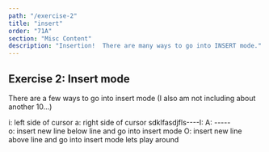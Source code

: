 ```yaml
---
path: "/exercise-2"
title: "insert"
order: "71A"
section: "Misc Content"
description: "Insertion!  There are many ways to go into INSERT mode."
---
```


## Exercise 2: Insert mode
There are a few ways to go into insert mode (I also am not including about
another 10...)

i: left side of cursor
a: right side of cursor
  sdklfasdjfls----I: 
  A: -----           
o: insert new line below line and go into insert mode
O: insert new line above line and go into insert mode
lets play around


